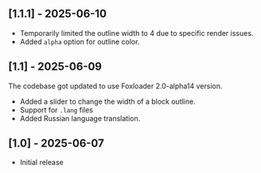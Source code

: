 
## [1.1.1] - 2025-06-10

- Temporarily limited the outline width to 4 due to specific render issues.
- Added `alpha` option for outline color.

## [1.1] - 2025-06-09
The codebase got updated to use Foxloader 2.0-alpha14 version.

- Added a slider to change the width of a block outline.
- Support for `.lang` files
- Added Russian language translation.

## [1.0] - 2025-06-07
- Initial release